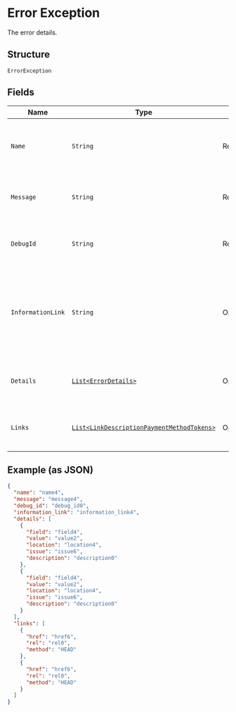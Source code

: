 
# Error Exception

The error details.

## Structure

`ErrorException`

## Fields

| Name | Type | Tags | Description | Getter | Setter |
|  --- | --- | --- | --- | --- | --- |
| `Name` | `String` | Required | The human-readable, unique name of the error. | String getName() | setName(String name) |
| `Message` | `String` | Required | The message that describes the error. | String getMessageField() | setMessageField(String messageField) |
| `DebugId` | `String` | Required | The PayPal internal ID. Used for correlation purposes. | String getDebugId() | setDebugId(String debugId) |
| `InformationLink` | `String` | Optional | The information link, or URI, that shows detailed information about this error for the developer. | String getInformationLink() | setInformationLink(String informationLink) |
| `Details` | [`List<ErrorDetails>`](../../doc/models/error-details.md) | Optional | An array of additional details about the error. | List<ErrorDetails> getDetails() | setDetails(List<ErrorDetails> details) |
| `Links` | [`List<LinkDescriptionPaymentMethodTokens>`](../../doc/models/link-description-payment-method-tokens.md) | Optional | An array of request-related [HATEOAS links](/api/rest/responses/#hateoas-links). | List<LinkDescriptionPaymentMethodTokens> getLinks() | setLinks(List<LinkDescriptionPaymentMethodTokens> links) |

## Example (as JSON)

```json
{
  "name": "name4",
  "message": "message4",
  "debug_id": "debug_id0",
  "information_link": "information_link4",
  "details": [
    {
      "field": "field4",
      "value": "value2",
      "location": "location4",
      "issue": "issue6",
      "description": "description0"
    },
    {
      "field": "field4",
      "value": "value2",
      "location": "location4",
      "issue": "issue6",
      "description": "description0"
    }
  ],
  "links": [
    {
      "href": "href6",
      "rel": "rel0",
      "method": "HEAD"
    },
    {
      "href": "href6",
      "rel": "rel0",
      "method": "HEAD"
    }
  ]
}
```

